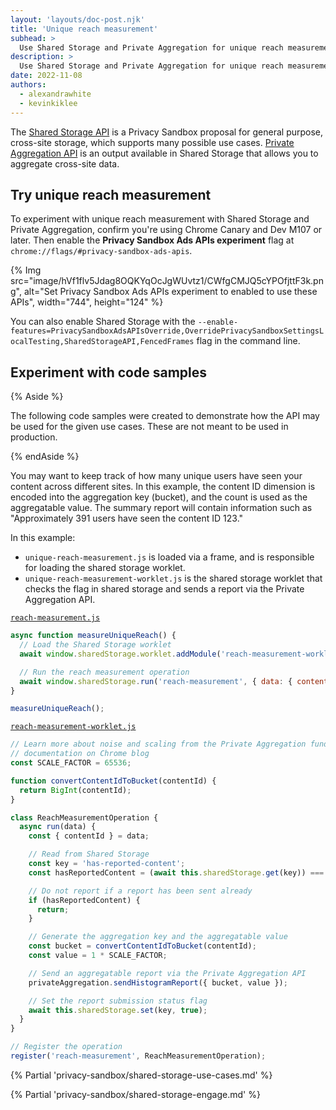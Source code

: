 ```yaml
---
layout: 'layouts/doc-post.njk'
title: 'Unique reach measurement'
subhead: >
  Use Shared Storage and Private Aggregation for unique reach measurement
description: >
  Use Shared Storage and Private Aggregation for unique reach measurement
date: 2022-11-08
authors:
  - alexandrawhite
  - kevinkiklee
---
```


The [Shared Storage API](/docs/privacy-sandbox/shared-storage/) is a Privacy
Sandbox proposal for general purpose, cross-site storage, which supports many
possible use cases. [Private Aggregation API](/docs/privacy-sandbox/private-aggregation) is an output available in Shared Storage that allows you to aggregate cross-site data. 

## Try unique reach measurement

To experiment with unique reach measurement with Shared Storage and Private Aggregation, confirm you're using Chrome Canary and Dev M107 or later. Then enable the **Privacy Sandbox Ads APIs experiment** flag at `chrome://flags/#privacy-sandbox-ads-apis`.

{% Img
	src="image/hVf1flv5Jdag8OQKYqOcJgWUvtz1/CWfgCMJQ5cYPOfjttF3k.png",
	alt="Set Privacy Sandbox Ads APIs experiment to enabled to use these APIs",
	width="744", height="124"
%}

You can also enable Shared Storage with the `--enable-features=PrivacySandboxAdsAPIsOverride,OverridePrivacySandboxSettingsLocalTesting,SharedStorageAPI,FencedFrames` flag in the command line. 

## Experiment with code samples

{% Aside %}

The following code samples were created to demonstrate how the API may be used
for the given use cases. These are not meant to be used in production.

{% endAside %}

You may want to keep track of how many unique users have seen your content across different sites. In this example, the content ID dimension is encoded into the aggregation key (bucket), and the count is used as the aggregatable value. The summary report will contain information such as "Approximately 391 users have seen the content ID 123."

In this example:
*   `unique-reach-measurement.js` is loaded via a frame, and is responsible for loading the shared storage worklet.
*   `unique-reach-measurement-worklet.js` is the shared storage worklet that checks the flag in shared storage and sends a report via the Private Aggregation API.

[`reach-measurement.js`](https://github.com/GoogleChromeLabs/shared-storage-demo/blob/main/sites/advertiser/private-aggregation/reach-measurement.js)

```js 
async function measureUniqueReach() {
  // Load the Shared Storage worklet
  await window.sharedStorage.worklet.addModule('reach-measurement-worklet.js');

  // Run the reach measurement operation
  await window.sharedStorage.run('reach-measurement', { data: { contentId: '1234' } });
}

measureUniqueReach();
``` 

[`reach-measurement-worklet.js`](https://github.com/GoogleChromeLabs/shared-storage-demo/blob/main/sites/advertiser/private-aggregation/reach-measurement-worklet.js)
```js
// Learn more about noise and scaling from the Private Aggregation fundamentals
// documentation on Chrome blog
const SCALE_FACTOR = 65536;

function convertContentIdToBucket(contentId) {
  return BigInt(contentId);
}

class ReachMeasurementOperation {
  async run(data) {
    const { contentId } = data;

    // Read from Shared Storage
    const key = 'has-reported-content';
    const hasReportedContent = (await this.sharedStorage.get(key)) === 'true';

    // Do not report if a report has been sent already
    if (hasReportedContent) {
      return;
    }

    // Generate the aggregation key and the aggregatable value
    const bucket = convertContentIdToBucket(contentId);
    const value = 1 * SCALE_FACTOR;

    // Send an aggregatable report via the Private Aggregation API
    privateAggregation.sendHistogramReport({ bucket, value });

    // Set the report submission status flag
    await this.sharedStorage.set(key, true);
  }
}

// Register the operation
register('reach-measurement', ReachMeasurementOperation);
```

{% Partial 'privacy-sandbox/shared-storage-use-cases.md' %}

{% Partial 'privacy-sandbox/shared-storage-engage.md' %}
